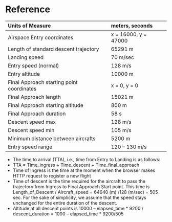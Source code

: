 # Reference

Units of Measure  | meters, seconds
:------------- | :-------------
Airspace Entry coordinates | x = 16000, y = 47000
Length of standard descent trajectory | 65291 m
Landing speed | 70 m/sec
Entry speed (normal) | 128 m/s
Entry altitude | 10000 m
Final Approach starting point coordinates | x = 0, y = 0
Final Approach length | 15021 m
Final Approach starting altitude | 800 m
Final Approach duration | 58 s
Descent speed max | 128 m/s
Descent speed min | 105 m/s
Minimum distance between aircrafts | 5200 m
Entry speed range | 120 – 130 m/s

* The time to arrival (TTA), i.e., time from Entry to Landing is as follows:
 * TTA = Time_ingress + Time_descent + Time_final_approach
 * Time of Ingress is the time at the moment when the browser makes HTTP request to register a new flight
 * Time of descent is the time required for the aircraft to pass the trajectory from Ingress to Final Approach Start point. This time is
Length_of_Descent / Aircraft_speed = 64640 (m) /128 (m/sec) = 505 sec. For the sake of simplicity, we assume that the speed stays unchanged for the entire duration of the descent.
* Altitude at all descent points is 10000 – elapsed_time * 9200 / descent_duration = 1000 – elapsed_time * 9200/505
